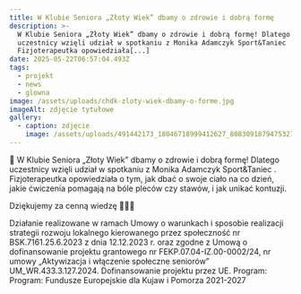 ```yaml
---
title: W Klubie Seniora „Złoty Wiek” dbamy o zdrowie i dobrą formę
description: >-
  W Klubie Seniora „Złoty Wiek” dbamy o zdrowie i dobrą formę! Dlatego
  uczestnicy wzięli udział w spotkaniu z Monika Adamczyk Sport&Taniec .
  Fizjoterapeutka opowiedziała[...]
date: 2025-05-22T06:57:04.493Z
tags:
  - projekt
  - news
  - glowna
image: /assets/uploads/chdk-zloty-wiek-dbamy-o-forme.jpg
imageAlt: zdjęcie tytułowe
gallery:
  - caption: zdjęcie
    image: /assets/uploads/491442173_18046718999412627_8083091879475327824_n.jpg
---
```

💬 W Klubie Seniora „Złoty Wiek” dbamy o zdrowie i dobrą formę! Dlatego uczestnicy wzięli udział w spotkaniu z Monika Adamczyk Sport&Taniec . Fizjoterapeutka opowiedziała o tym, jak dbać o swoje ciało na co dzień, jakie ćwiczenia pomagają na bóle pleców czy stawów, i jak unikać kontuzji.

Dziękujemy za cenną wiedzę 🌿🧘‍♀️



Działanie realizowane w ramach Umowy o warunkach i sposobie realizacji strategii rozwoju lokalnego kierowanego przez społeczność nr BSK.7161.25.6.2023 z dnia 12.12.2023 r. oraz zgodne z Umową o dofinansowanie projektu grantowego nr FEKP.07.04-IZ.00-0002/24, nr umowy „Aktywizacja i włączenie społeczne seniorów” UM_WR.433.3.127.2024. Dofinansowanie projektu przez UE. Program: Program: Fundusze Europejskie dla Kujaw i Pomorza 2021-2027
